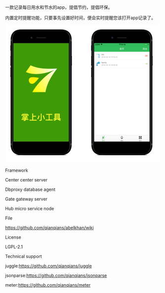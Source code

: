 一款记录每日用水和节水的app，提倡节约，提倡环保。

内置定时提醒功能，只要事先设置好时间，便会实时提醒您该打开app记录了。

![image](https://github.com/watersave/water_common_place/blob/master/pic.png)

Framework

Center center server

Dbproxy database agent

Gate gateway server

Hub micro service node

File

https://github.com/qianqians/abelkhan/wiki

License

LGPL-2.1

Technical support

juggle:https://github.com/qianqians/juggle

jsonparse:https://github.com/qianqians/jsonparse

meter:https://github.com/qianqians/meter
